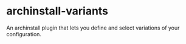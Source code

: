 # archinstall-variants
An archinstall plugin that lets you define and select variations of your configuration.

